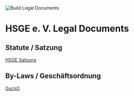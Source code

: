 ![Build Legal Documents](https://github.com/hsge-de/legal/workflows/Build%20Legal%20Documents/badge.svg)

# HSGE e. V. Legal Documents

## Statute / Satzung

[HSGE Satzung](Satzung/HSGE-Satzung.pdf)

## By-Laws / Geschäftsordnung

[GschO](GschO/HSGE-GschO.pdf)
